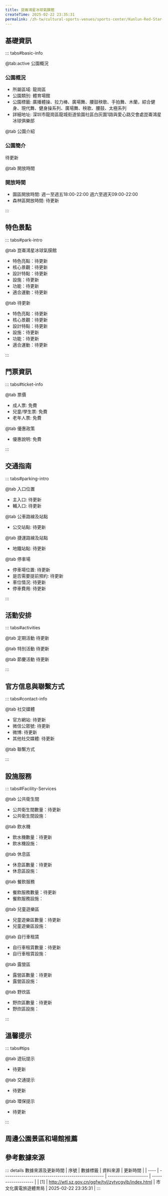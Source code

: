 ```yaml
---
title: 崑崙鴻星冰球氣膜館
createTime: 2025-02-22 23:35:31
permalink: /zh-tw/cultural-sports-venues/sports-center/Kunlun-Red-Star-Ice-Hockey-Air-Dome-Hall/
---
```



<script setup>
import ImageSwiper from '/.vuepress/theme/components/ImageSwiper.vue'
// 轮播图数据
const swiperItems = [
    {
                link: 'https://cgj.sz.gov.cn/attachment/1/1334/1334404/10775124.jpg',
                title: '崑崙鴻星冰球氣膜館',
                description: '待更新...',
                author: '市文化廣電旅遊體育局',
                date: '2025/02/23'
                },
  {
                link: 'https://cgj.sz.gov.cn/attachment/1/1334/1334404/10775124.jpg',
                title: '崑崙鴻星冰球氣膜館',
                description: '待更新...',
                author: '市文化廣電旅遊體育局',
                date: '2025/02/23'
                }
]
// 配置项
const swiperConfig = {
  height: 500,
  showInfo: true
}
</script>
<!-- 轮播图组件 -->
<ImageSwiper :items="swiperItems" :config="swiperConfig" />



## 基礎資訊

::: tabs#basic-info

@tab:active 公園概況
### 公園概況
- 所屬區域: 龍崗區
- 公園類別: 體育場館
- 公園標籤: 廣播體操、拉力棒、廣場舞、腰鼓秧歌、手拍舞、木蘭，綜合健身、現代舞、健身操系列、廣場舞、秧歌、腰鼓、太極系列
- 詳細地址: 深圳市龍崗區龍城街道愉園社區白灰圍1路與愛心路交會處崑崙鴻星冰球俱樂部

@tab 公園介紹
### 公園簡介
待更新

@tab 開放時間
### 開放時間
- 園區開放時間: 週一至週五18:00-22:00 週六至週天09:00-22:00
- 森林區開放時間: 待更新

:::

## 特色景點

::: tabs#park-intro

@tab 崑崙鴻星冰球氣膜館
<ImageCard
image="https://cgj.sz.gov.cn/attachment/1/1334/1334404/10775124.jpg"
    title="崑崙鴻星冰球氣膜館"
    description="待更新"
    date=""
    author="市文化廣電旅遊體育局"
/>


- 特色亮點：待更新
- 核心景觀：待更新
- 設計特點：待更新
- 設施：待更新
- 功能：待更新
- 適合運動：待更新

@tab 待更新
<ImageCard
image="https://cgj.sz.gov.cn/attachment/1/1334/1334404/10775124.jpg"
    title="崑崙鴻星冰球氣膜館"
    description="待更新"
    date=""
    author="市文化廣電旅遊體育局"
/>


- 特色亮點：待更新
- 核心景觀：待更新
- 設計特點：待更新
- 設施：待更新
- 功能：待更新
- 適合運動：待更新

:::

## 門票資訊

::: tabs#ticket-info

@tab 票價
- 成人票: 免費
- 兒童/學生票: 免費
- 老年人票: 免費

@tab 優惠政策
- 優惠說明: 免費

:::

## 交通指南

::: tabs#parking-intro

@tab 入口位置
- 主入口: 待更新
- 輔入口: 待更新

@tab 公車路線及站點
- 公交站點: 待更新

@tab 捷運路線及站點
- 地鐵站點: 待更新

@tab 停車場
- 停車場位置: 待更新
- 是否需要提前預約: 待更新
- 車位情況: 待更新
- 停車費用: 待更新

:::

## 活動安排

::: tabs#activities

@tab 定期活動
待更新

@tab 特別活動
待更新

@tab 節慶活動
待更新

:::

## 官方信息與聯繫方式

::: tabs#contact-info

@tab 社交媒體
- 官方網站: 待更新
- 微信公眾號: 待更新
- 微博: 待更新
- 其他社交媒體: 待更新

@tab 聯繫方式

:::

## 設施服務

::: tabs#Facility-Services

@tab 公共衛生間
- 公共衛生間數量：待更新
- 公共衛生間設施：

@tab 飲水機
- 飲水機數量：待更新
- 飲水機設施：

@tab 休息區
- 休息區數量：待更新
- 休息區設施：

@tab 餐飲服務
- 餐飲服務數量：待更新
- 餐飲服務設施：

@tab 兒童遊樂區
- 兒童遊樂區數量：待更新
- 兒童遊樂區設施：

@tab 自行車租賃
- 自行車租賃數量：待更新
- 自行車租賃設施：

@tab 露營區
- 露營區數量：待更新
- 露營區設施：

@tab 野炊區
- 野炊區數量：待更新
- 野炊區設施：

:::

## 溫馨提示

::: tabs#tips

@tab 遊玩提示
- 待更新

@tab 交通提示
- 待更新

@tab 環保提示
- 待更新

:::

## 周邊公園景區和場館推薦

<CardGrid>
  <ImageCard
        image="https://www.sz.gov.cn/img/4/4097/4097003/11126064.png"
        title="簡上體育綜合體"
        description="簡上體育綜合大樓位於深圳市龍華區民治街355號（地鐵4號線上塘站C出口）。工程西北面為簡上路，西南面為新區大道，東北面為民悅北路，工程用地面積24296.59㎡，總建築面積64992.04㎡，其中地上39641.63㎡，地下25350.41㎡。本工程高53.9米，地上5層，地下2層。 簡上體育綜合體是龍華區首批建成、全國首個垂直分散式大型體育場館，也是本市打造國際著名運動城市的重點工程。館內配置有恆溫游泳池、多功能綜合館、室內羽球館、室內網球館等多個專業賽事級運動場地。秉承'數位、智慧、共享'的概念，簡上體育綜合體全面接觸'i深圳"一鍵預約平台，為全市居民提供超一流專業運動服務體驗，切實提升市民群眾的幸福感與獲得感。"
        href="/zh-tw/cultural-sports-venues/sports-center/Shiyaling-Xinyi-Sports-Park/"
        author="待更新"
        date="2025/01/02"
      />
      <ImageCard
        image="https://www.sz.gov.cn/img/4/4097/4097003/11126064.png"
        title="簡上體育綜合體"
        description="簡上體育綜合大樓位於深圳市龍華區民治街355號（地鐵4號線上塘站C出口）。工程西北面為簡上路，西南面為新區大道，東北面為民悅北路，工程用地面積24296.59㎡，總建築面積64992.04㎡，其中地上39641.63㎡，地下25350.41㎡。本工程高53.9米，地上5層，地下2層。 簡上體育綜合體是龍華區首批建成、全國首個垂直分散式大型體育場館，也是本市打造國際著名運動城市的重點工程。館內配置有恆溫游泳池、多功能綜合館、室內羽球館、室內網球館等多個專業賽事級運動場地。秉承'數位、智慧、共享'的概念，簡上體育綜合體全面接觸'i深圳"一鍵預約平台，為全市居民提供超一流專業運動服務體驗，切實提升市民群眾的幸福感與獲得感。"
        href="/zh-tw/cultural-sports-venues/sports-center/Shiyaling-Xinyi-Sports-Park/"
        author="待更新"
        date="2025/01/02"
      />
    </CardGrid>


## 參考數據來源

::: details 數據來源及更新時間
| 序號 | 數據標籤                                           | 資料來源             | 更新時間            |
| ---- | -------------------------------------------------- | -------------------- | ------------------- |
| [1]  | http://wtl.sz.gov.cn/ggfw/tyl/zytycgylb/index.html | 市文化廣電旅遊體育局 | 2025-02-22 23:35:31 |
:::

